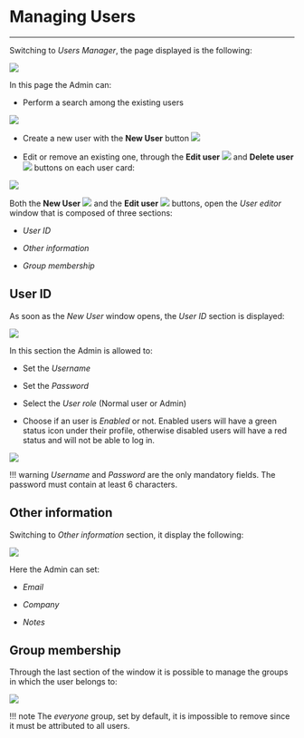 # Managing Users
****************

Switching to *Users Manager*, the page displayed is the following:

<img src="../img/managing-users/manager-page.jpg" class="ms-docimage"/>

In this page the Admin can:

* Perform a search among the existing users

<img src="../img/managing-users/search-users.jpg" class="ms-docimage" style="max-width:500px;"/>

* Create a new user with the **New User** button <img src="../img/button/new-user.jpg" class="ms-docbutton"/>

* Edit or remove an existing one, through the **Edit user** <img src="../img/button/edit-icon.jpg" class="ms-docbutton"/> and **Delete user** <img src="../img/button/delete-icon.jpg" class="ms-docbutton" /> buttons on each user card:

<img src="../img/managing-users/edit-user.jpg" class="ms-docimage"/>

Both the **New User** <img src="../img/button/new-user.jpg" class="ms-docbutton"/> and the **Edit user** <img src="../img/button/edit-icon.jpg" class="ms-docbutton"/> buttons, open the *User editor* window that is composed of three sections:

* *User ID*

* *Other information*

* *Group membership*

## User ID

As soon as the *New User* window opens, the *User ID* section is displayed:

<img src="../img/managing-users/popup-user.jpg" class="ms-docimage"/>

In this section the Admin is allowed to:

* Set the *Username*

* Set the *Password*

* Select the *User role* (Normal user or Admin)

* Choose if an user is *Enabled* or not. Enabled users will have a green status icon under their profile, otherwise disabled users will have a red status and will not be able to log in.

<img src="../img/managing-users/user-status.jpg" class="ms-docimage"/>

!!! warning
    *Username* and *Password* are the only mandatory fields. The password must contain at least 6 characters.

## Other information

Switching to *Other information* section, it display the following:

<img src="../img/managing-users/other-info.jpg" class="ms-docimage"/>

Here the Admin can set:

* *Email*

* *Company*

* *Notes*

## Group membership

Through the last section of the window it is possible to manage the groups in which the user belongs to:

<img src="../img/managing-users/sel-groups.gif" class="ms-docimage"/>

!!! note
    The *everyone* group, set by default, it is impossible to remove since it must be attributed to all users.
